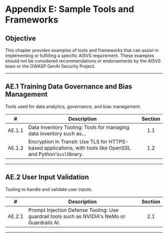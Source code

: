 # Appendix E: Sample Tools and Frameworks

## Objective

This chapter provides examples of tools and frameworks that can assist in implementing or fulfilling a specific AISVS requirement. These examples should not be considered recommendations or endorsements by the AISVS team or the OWASP GenAI Security Project.

---

## AE.1 Training Data Governance and Bias Management

Tools used for data analytics, governance, and bias management.

|   #    | Description                                                                                                    | Section |
| :----: | -------------------------------------------------------------------------------------------------------------- | :-----: |
| AE.1.1 | Data Inventory Tooling: Tools for managing data inventory such as...                                           |   1.1   |
| AE.1.2 | Encryption In Transit: Use TLS for HTTPS-based applications, with tools like OpenSSL and Python's`ssl`library. |   1.2   |

---

## AE.2 User Input Validation

Tooling to handle and validate user inputs.

|   #    | Description                                                                                   | Section |
| :----: | --------------------------------------------------------------------------------------------- | :-----: |
| AE.2.1 | Prompt Injection Defense Tooling: Use guardrail tools such as NVIDIA's NeMo or Guardrails AI. |   2.1   |

---

